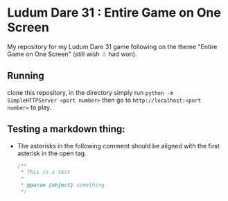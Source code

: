 Ludum Dare 31 : Entire Game on One Screen
=========================================

My repository for my Ludum Dare 31 game following on the theme "Entire Game on One Screen" (still wish ☃ had won).

Running
-------

clone this repository, in the directory simply run `python -m SimpleHTTPServer <port number>` then go to `http://localhost:<port number>` to play.

Testing a markdown thing:
-------------------------

* The asterisks in the following comment should be aligned with the first asterisk in the open tag.
  
  ```js
  /**
   * This is a test
   *
   * @param {object} something
   */
  ```
